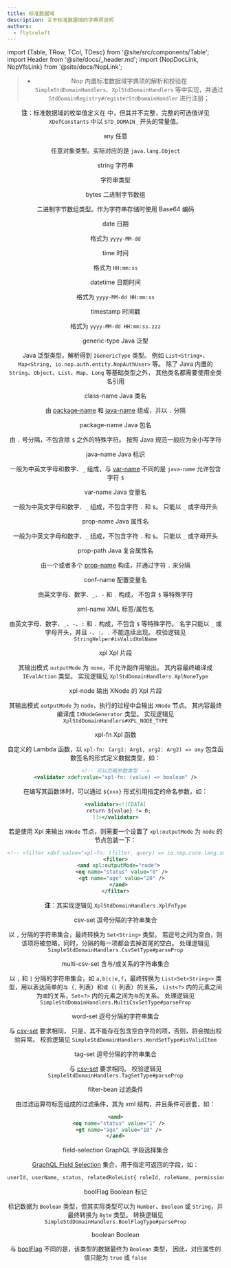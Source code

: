 ```yaml
---
title: 标准数据域
description: 关于标准数据域的字典项说明
authors:
  - flytreleft
---
```


import {Table, TRow, TCol, TDesc} from '@site/src/components/Table';
import Header from '@site/docs/\_header.md';
import {NopDocLink, NopVfsLink} from '@site/docs/NopLink';

<Header />

> - Nop 内置标准数据域字典项的解析和校验在
>   `SimpleStdDomainHandlers`、`XplStdDomainHandlers`
>   等中实现，并通过 `StdDomainRegistry#registerStdDomainHandler` 进行注册；

**注**：标准数据域的枚举值定义在 <NopVfsLink module="nop-xlang" path="/dict/core/std-domain.dict.yaml" />
中，但其并不完整，完整的可选值详见 `XDefConstants` 中以 `STD_DOMAIN_` 开头的常量值。

<Table head={['字典值', '字典名称']}>

<!-- -->

<TRow><TCol id="opt_any"> any </TCol>
<TCol> 任意 </TCol><TDesc>

任意对象类型。实际对应的是 `java.lang.Object`

</TDesc></TRow>

<!-- -->

<TRow><TCol id="opt_string"> string </TCol>
<TCol> 字符串 </TCol><TDesc>

字符串类型

</TDesc></TRow>

<!-- -->

<TRow><TCol id="opt_bytes"> bytes </TCol>
<TCol> 二进制字节数组 </TCol><TDesc>

二进制字节数组类型。作为字符串存储时使用 Base64 编码

</TDesc></TRow>

<!-- -->

<TRow><TCol id="opt_date"> date </TCol>
<TCol> 日期 </TCol><TDesc>

格式为 `yyyy-MM-dd`

</TDesc></TRow>

<!-- -->

<TRow><TCol id="opt_time"> time </TCol>
<TCol> 时间 </TCol><TDesc>

格式为 `HH:mm:ss`

</TDesc></TRow>

<!-- -->

<TRow><TCol id="opt_datetime"> datetime </TCol>
<TCol> 日期时间 </TCol><TDesc>

格式为 `yyyy-MM-dd HH:mm:ss`

</TDesc></TRow>

<!-- -->

<TRow><TCol id="opt_timestamp"> timestamp </TCol>
<TCol> 时间戳 </TCol><TDesc>

格式为 `yyyy-MM-dd HH:mm:ss.zzz`

</TDesc></TRow>

<!-- -->

<TRow><TCol id="opt_generic_type"> generic-type </TCol>
<TCol> Java 泛型 </TCol><TDesc>

Java 泛型类型，解析得到 `IGenericType` 类型。
例如 `List<String>`、`Map<String, io.nop.auth.entity.NopAuthUser>` 等。
除了 Java 内置的 `String`、`Object`、`List`、`Map`、`Long` 等基础类型之外，
其他类名都需要使用全类名引用

</TDesc></TRow>

<!-- -->

<TRow><TCol id="opt_class_name"> class-name </TCol>
<TCol> Java 类名 </TCol><TDesc>

由 [package-name](#opt_package_name)
和 [java-name](#opt_java_name) 组成，并以 `.` 分隔

</TDesc></TRow>

<!-- -->

<TRow><TCol id="opt_package_name"> package-name </TCol>
<TCol> Java 包名 </TCol><TDesc>

由 `.` 号分隔，不包含除 `$` 之外的特殊字符。
按照 Java 规范一般应为全小写字符

</TDesc></TRow>

<!-- -->

<TRow><TCol id="opt_java_name"> java-name </TCol>
<TCol> Java 标识 </TCol><TDesc>

一般为中英文字母和数字、`_` 组成，与
[var-name](#opt_var_name) 不同的是 `java-name` 允许包含字符 `$`

</TDesc></TRow>

<!-- -->

<TRow><TCol id="opt_var_name"> var-name </TCol>
<TCol> Java 变量名 </TCol><TDesc>

一般为中英文字母和数字、`_` 组成，不包含字符 `.` 和 `$`。
只能以 `_` 或字母开头

</TDesc></TRow>

<!-- -->

<TRow><TCol id="opt_prop_name"> prop-name </TCol>
<TCol> Java 属性名 </TCol><TDesc>

一般为中英文字母和数字、`_` 组成，不包含字符 `.` 和 `$`。
只能以 `_` 或字母开头

</TDesc></TRow>

<!-- -->

<TRow><TCol id="opt_prop_path"> prop-path </TCol>
<TCol> Java 复合属性名 </TCol><TDesc>

由一个或者多个 [prop-name](#opt_prop_name) 构成，并通过字符 `.` 来分隔

</TDesc></TRow>

<!-- -->

<TRow><TCol id="opt_conf_name"> conf-name </TCol>
<TCol> 配置变量名 </TCol><TDesc>

由英文字母、数字、`_`、`-` 和 `.` 构成，
不包含 `$` 等特殊字符

</TDesc></TRow>

<!-- -->

<TRow><TCol id="opt_xml_name"> xml-name </TCol>
<TCol> XML 标签/属性名 </TCol><TDesc>

由英文字母、数字、`_`、`-`、`:` 和 `.` 构成，不包含 `$` 等特殊字符。
名字只能以 `_` 或字母开头，并且 `-`、`:`、`.` 不能连续出现。
校验逻辑见 `StringHelper#isValidXmlName`

</TDesc></TRow>

<!-- -->

<TRow><TCol id="opt_xpl"> xpl </TCol>
<TCol> Xpl 片段 </TCol><TDesc>

其输出模式 `outputMode` 为 `none`，不允许副作用输出。
其内容最终编译成 `IEvalAction` 类型。
实现逻辑见 `XplStdDomainHandlers.XplNoneType`

</TDesc></TRow>

<!-- -->

<TRow><TCol id="opt_xpl_node"> xpl-node </TCol>
<TCol> 输出 XNode 的 Xpl 片段 </TCol><TDesc>

其输出模式 `outputMode` 为 `node`，执行的过程中会输出 `XNode` 节点。
其内容最终编译成 `IXNodeGenerator` 类型。
实现逻辑见 `XplStdDomainHandlers#XPL_NODE_TYPE`

</TDesc></TRow>

<!-- -->

<TRow><TCol id="opt_xpl_fn"> xpl-fn </TCol>
<TCol> Xpl 函数 </TCol><TDesc>

自定义的 Lambda 函数，以 `xpl-fn: (arg1: Arg1, arg2: Arg2) => any`
包含函数签名的形式定义数据类型，如：

```xml
<!-- 可以忽略参数类型 -->
<validator xdef:value="xpl-fn: (value) => boolean" />
```

在编写其函数体时，可以通过 `${xxx}` 形式引用指定的命名参数，如：

```xml {2}
<validator><![CDATA[
  return ${value} != 0;
]]></validator>
```

若是使用 Xpl 来输出 `XNode` 节点，则需要一个设置了
`xpl:outputMode` 为 `node` 的节点包装一下：

```xml {3}
<!-- <filter xdef:value="xpl-fn: (filter, query) => io.nop.core.lang.xml.XNode" /> -->
<filter>
  <and xpl:outputMode="node">
    <eq name="status" value="0" />
    <gt name="age" value="20" />
  </and>
</filter>
```

**注**：其实现逻辑见 `XplStdDomainHandlers.XplFnType`

</TDesc></TRow>

<!-- -->

<TRow><TCol id="opt_csv_set"> csv-set </TCol>
<TCol> 逗号分隔的字符串集合 </TCol><TDesc>

以 `,` 分隔的字符串集合，最终转换为 `Set<String>` 类型。
若逗号之间为空白，则该项将被忽略，同时，分隔的每一项都会去掉首尾的空白。
处理逻辑见 `SimpleStdDomainHandlers.CsvSetType#parseProp`

</TDesc></TRow>

<!-- -->

<TRow><TCol id="opt_multi_csv_set"> multi-csv-set </TCol>
<TCol> 含与/或关系的字符串集合 </TCol><TDesc>

以 `,` 和 `|` 分隔的字符串集合，如 `a,b|c|e,f`，最终转换为
`List<Set<String>>` 类型，用以表达简单的`与`（`,` 列表）和`或`（`|` 列表）的关系，
`List<?>` 内的元素之间为`或`的关系，`Set<?>` 内的元素之间为`与`的关系。
处理逻辑见 `SimpleStdDomainHandlers.MultiCsvSetType#parseProp`

</TDesc></TRow>

<!-- -->

<TRow><TCol id="opt_word_set"> word-set </TCol>
<TCol> 逗号分隔的字符串集合 </TCol><TDesc>

与 [csv-set](#opt_csv_set) 要求相同，
只是，其不能存在包含空白字符的项，否则，将会抛出校验异常。
校验逻辑见 `SimpleStdDomainHandlers.WordSetType#isValidItem`

</TDesc></TRow>

<!-- -->

<TRow><TCol id="opt_tag_set"> tag-set </TCol>
<TCol> 逗号分隔的字符串集合 </TCol><TDesc>

与 [csv-set](#opt_csv_set) 要求相同。
校验逻辑见 `SimpleStdDomainHandlers.TagSetType#parseProp`

</TDesc></TRow>

<!-- -->

<TRow><TCol id="opt_filter_bean"> filter-bean </TCol>
<TCol> 过滤条件 </TCol><TDesc>

由过滤运算符标签组成的过滤条件，其为 xml 结构，并且条件可嵌套，如：

```xml
<and>
  <eq name="status" value="1" />
  <gt name="age" value="10" />
</and>
```

</TDesc></TRow>

<!-- -->

<TRow><TCol id="opt_field_selection"> field-selection </TCol>
<TCol> GraphQL 字段选择集合 </TCol><TDesc>

[GraphQL Field Selection](https://www.graphql-java.com/documentation/field-selection/)
集合，用于指定可返回的字段，如：

```graphql
userId, userName, status, relatedRoleList{ roleId, roleName, permissionList{ id, name } }
```

</TDesc></TRow>

<!-- -->

<TRow><TCol id="opt_boolFlag"> boolFlag </TCol>
<TCol> Boolean 标记 </TCol><TDesc>

标记数据为 `Boolean` 类型，但其实际类型可以为 `Number`、`Boolean`
或 `String`，并最终转换为 `Byte` 类型。
转换逻辑见 `SimpleStdDomainHandlers.BoolFlagType#parseProp`

</TDesc></TRow>

<!-- -->

<TRow><TCol id="opt_boolean"> boolean </TCol>
<TCol> Boolean </TCol><TDesc>

与 [boolFlag](#opt_boolFlag) 不同的是，该类型的数据最终为 `Boolean` 类型，
因此，对应属性的值只能为 `true` 或 `false`

</TDesc></TRow>

<!-- -->

<TRow><TCol id="opt_"> </TCol>
<TCol> </TCol><TDesc>

</TDesc></TRow>

</Table>
